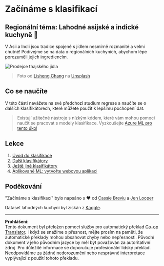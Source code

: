 <!--
CO_OP_TRANSLATOR_METADATA:
{
  "original_hash": "74e809ffd1e613a1058bbc3e9600859e",
  "translation_date": "2025-09-05T00:41:16+00:00",
  "source_file": "4-Classification/README.md",
  "language_code": "cs"
}
-->
# Začínáme s klasifikací

## Regionální téma: Lahodné asijské a indické kuchyně 🍜

V Asii a Indii jsou tradice spojené s jídlem nesmírně rozmanité a velmi chutné! Podívejme se na data o regionálních kuchyních, abychom lépe porozuměli jejich ingrediencím.

![Prodejce thajského jídla](../../../4-Classification/images/thai-food.jpg)
> Foto od <a href="https://unsplash.com/@changlisheng?utm_source=unsplash&utm_medium=referral&utm_content=creditCopyText">Lisheng Chang</a> na <a href="https://unsplash.com/s/photos/asian-food?utm_source=unsplash&utm_medium=referral&utm_content=creditCopyText">Unsplash</a>
  
## Co se naučíte

V této části navážete na své předchozí studium regrese a naučíte se o dalších klasifikátorech, které můžete použít k lepšímu pochopení dat.

> Existují užitečné nástroje s nízkým kódem, které vám mohou pomoci naučit se pracovat s modely klasifikace. Vyzkoušejte [Azure ML pro tento úkol](https://docs.microsoft.com/learn/modules/create-classification-model-azure-machine-learning-designer/?WT.mc_id=academic-77952-leestott)

## Lekce

1. [Úvod do klasifikace](1-Introduction/README.md)
2. [Další klasifikátory](2-Classifiers-1/README.md)
3. [Ještě jiné klasifikátory](3-Classifiers-2/README.md)
4. [Aplikované ML: vytvořte webovou aplikaci](4-Applied/README.md)

## Poděkování

"Začínáme s klasifikací" bylo napsáno s ♥️ od [Cassie Breviu](https://www.twitter.com/cassiebreviu) a [Jen Looper](https://www.twitter.com/jenlooper)

Dataset lahodných kuchyní byl získán z [Kaggle](https://www.kaggle.com/hoandan/asian-and-indian-cuisines).

---

**Prohlášení**:  
Tento dokument byl přeložen pomocí služby pro automatický překlad [Co-op Translator](https://github.com/Azure/co-op-translator). I když se snažíme o přesnost, mějte prosím na paměti, že automatické překlady mohou obsahovat chyby nebo nepřesnosti. Původní dokument v jeho původním jazyce by měl být považován za autoritativní zdroj. Pro důležité informace se doporučuje profesionální lidský překlad. Neodpovídáme za žádné nedorozumění nebo nesprávné interpretace vyplývající z použití tohoto překladu.